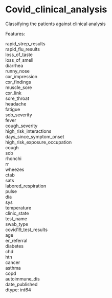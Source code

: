 # Covid_clinical_analysis
Classifying the patients against clinical analysis


Features:

rapid_strep_results              
rapid_flu_results                
loss_of_taste                    
loss_of_smell                    
diarrhea                         
runny_nose                       
cxr_impression                   
cxr_findings                    
muscle_sore                      
cxr_link                         
sore_throat                      
headache                         
fatigue                          
sob_severity                     
fever                             
cough_severity                    
high_risk_interactions            
days_since_symptom_onset          
high_risk_exposure_occupation     
cough                             
sob                               
rhonchi                           
rr                                
wheezes                           
ctab                            
sats                             
labored_respiration              
pulse                              
dia                                
sys                                
temperature                        
clinic_state                        
test_name                           
swab_type                           
covid19_test_results                
age                                 
er_referral                         
diabetes                            
chd                                 
htn                                 
cancer                              
asthma                              
copd                                
autoimmune_dis                      
date_published                      
dtype: int64

